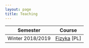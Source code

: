 ```yaml
---
layout: page
title: Teaching
---
```


Semester | Course
------------ | -------------
Winter 2018/2019 | [Fizyka](assets/teaching/2018_winter_physics/course_page) [PL]
